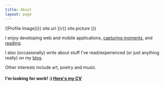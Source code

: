 ```yaml
---
title: About
layout: page
---
```


![Profile Image]({{ site.url }}/{{ site.picture }})

I enjoy developing web and mobile applications, <a href="https://500px.com/wangonya" target="_blank">capturing moments</a>, 
and <a href="https://www.goodreads.com/review/list/85584300-kinyanjui-wangonya" target="_blank">reading</a>.

I also (occasionally) write about stuff I've read/experienced (or just anything really) on my <a href="/blog">blog</a>.

Other interests include art, poetry and music.

#### I'm looking for work! :) <a href="https://drive.google.com/file/d/1E8-w9lOBE8Ef4mACMdcHb0XUFuHT3JKa/view?usp=sharing" target="_blank"> Here's my CV </a>
